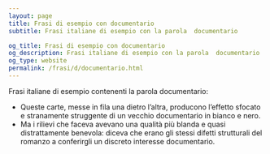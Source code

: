 ```yaml
---
layout: page
title: Frasi di esempio con documentario 
subtitle: Frasi italiane di esempio con la parola  documentario

og_title: Frasi di esempio con documentario 
og_description: Frasi italiane di esempio con la parola  documentario
og_type: website
permalink: /frasi/d/documentario.html
---
```


Frasi italiane di esempio contenenti la parola documentario:


- Queste carte, messe in fila una dietro l’altra, producono l’effetto sfocato e stranamente struggente di un vecchio documentario in bianco e nero.
- Ma i rilievi che faceva avevano una qualità più blanda e quasi distrattamente benevola: diceva che erano gli stessi difetti strutturali del romanzo a conferirgli un discreto interesse documentario.
